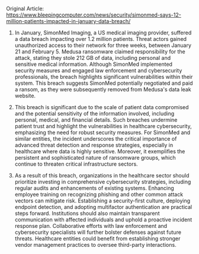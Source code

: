 Original Article: https://www.bleepingcomputer.com/news/security/simonmed-says-12-million-patients-impacted-in-january-data-breach/

1) In January, SimonMed Imaging, a US medical imaging provider, suffered a data breach impacting over 1.2 million patients. Threat actors gained unauthorized access to their network for three weeks, between January 21 and February 5. Medusa ransomware claimed responsibility for the attack, stating they stole 212 GB of data, including personal and sensitive medical information. Although SimonMed implemented security measures and engaged law enforcement and cybersecurity professionals, the breach highlights significant vulnerabilities within their system. This breach suggests SimonMed potentially negotiated and paid a ransom, as they were subsequently removed from Medusa's data leak website.

2) This breach is significant due to the scale of patient data compromised and the potential sensitivity of the information involved, including personal, medical, and financial details. Such breaches undermine patient trust and highlight the vulnerabilities in healthcare cybersecurity, emphasizing the need for robust security measures. For SimonMed and similar entities, the incident underscores the critical importance of advanced threat detection and response strategies, especially in healthcare where data is highly sensitive. Moreover, it exemplifies the persistent and sophisticated nature of ransomware groups, which continue to threaten critical infrastructure sectors.

3) As a result of this breach, organizations in the healthcare sector should prioritize investing in comprehensive cybersecurity strategies, including regular audits and enhancements of existing systems. Enhancing employee training on recognizing phishing and other common attack vectors can mitigate risk. Establishing a security-first culture, deploying endpoint detection, and adopting multifactor authentication are practical steps forward. Institutions should also maintain transparent communication with affected individuals and uphold a proactive incident response plan. Collaborative efforts with law enforcement and cybersecurity specialists will further bolster defenses against future threats. Healthcare entities could benefit from establishing stronger vendor management practices to oversee third-party interactions.